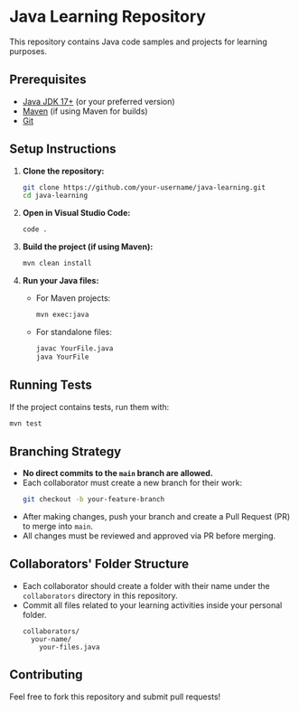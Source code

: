 # Java Learning Repository

This repository contains Java code samples and projects for learning purposes.

## Prerequisites

- [Java JDK 17+](https://adoptopenjdk.net/) (or your preferred version)
- [Maven](https://maven.apache.org/) (if using Maven for builds)
- [Git](https://git-scm.com/)

## Setup Instructions

1. **Clone the repository:**
   ```sh
   git clone https://github.com/your-username/java-learning.git
   cd java-learning
   ```

2. **Open in Visual Studio Code:**
   ```sh
   code .
   ```

3. **Build the project (if using Maven):**
   ```sh
   mvn clean install
   ```

4. **Run your Java files:**
   - For Maven projects:
     ```sh
     mvn exec:java
     ```
   - For standalone files:
     ```sh
     javac YourFile.java
     java YourFile
     ```

## Running Tests

If the project contains tests, run them with:
```sh
mvn test
```

## Branching Strategy

- **No direct commits to the `main` branch are allowed.**
- Each collaborator must create a new branch for their work:
  ```sh
  git checkout -b your-feature-branch
  ```
- After making changes, push your branch and create a Pull Request (PR) to merge into `main`.
- All changes must be reviewed and approved via PR before merging.

## Collaborators' Folder Structure

- Each collaborator should create a folder with their name under the `collaborators` directory in this repository.
- Commit all files related to your learning activities inside your personal folder.
  ```
  collaborators/
    your-name/
      your-files.java
  ```

## Contributing

Feel free to fork this repository and submit pull requests!
